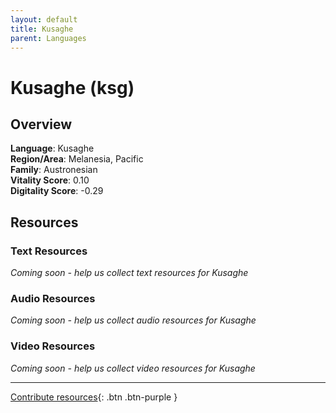 ```yaml
---
layout: default
title: Kusaghe
parent: Languages
---
```


# Kusaghe (ksg)

## Overview

**Language**: Kusaghe  
**Region/Area**: Melanesia, Pacific  
**Family**: Austronesian  
**Vitality Score**: 0.10  
**Digitality Score**: -0.29  

## Resources

### Text Resources
*Coming soon - help us collect text resources for Kusaghe*

### Audio Resources
*Coming soon - help us collect audio resources for Kusaghe*

### Video Resources
*Coming soon - help us collect video resources for Kusaghe*

---

[Contribute resources](https://fairtrain.github.io/){: .btn .btn-purple }
